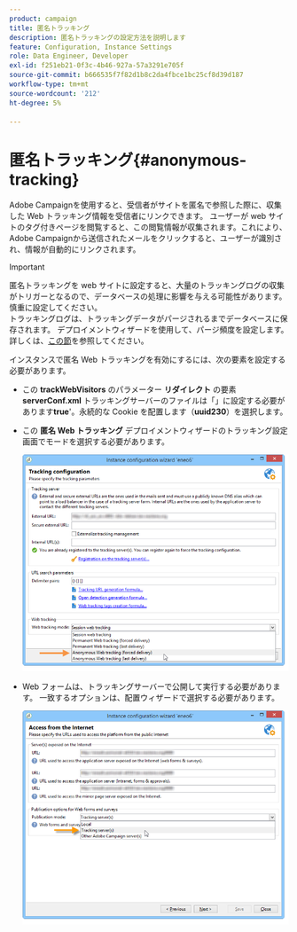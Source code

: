 ```yaml
---
product: campaign
title: 匿名トラッキング
description: 匿名トラッキングの設定方法を説明します
feature: Configuration, Instance Settings
role: Data Engineer, Developer
exl-id: f251eb21-0f3c-4b46-927a-57a3291e705f
source-git-commit: b666535f7f82d1b8c2da4fbce1bc25cf8d39d187
workflow-type: tm+mt
source-wordcount: '212'
ht-degree: 5%

---
```


# 匿名トラッキング{#anonymous-tracking}

Adobe Campaignを使用すると、受信者がサイトを匿名で参照した際に、収集した Web トラッキング情報を受信者にリンクできます。 ユーザーが web サイトのタグ付きページを閲覧すると、この閲覧情報が収集されます。これにより、Adobe Campaignから送信されたメールをクリックすると、ユーザーが識別され、情報が自動的にリンクされます。

>[!IMPORTANT]
>
>匿名トラッキングを web サイトに設定すると、大量のトラッキングログの収集がトリガーとなるので、データベースの処理に影響を与える可能性があります。 慎重に設定してください。\
>トラッキングログは、トラッキングデータがパージされるまでデータベースに保存されます。 デプロイメントウィザードを使用して、パージ頻度を設定します。 詳しくは、[この節](../../installation/using/deploying-an-instance.md#purging-data)を参照してください。

インスタンスで匿名 Web トラッキングを有効にするには、次の要素を設定する必要があります。

* この **trackWebVisitors** のパラメーター **リダイレクト** の要素 **serverConf.xml** トラッキングサーバーのファイルは「」に設定する必要があります&#x200B;**true**&#39;。永続的な Cookie を配置します（**uuid230**）を選択します。
* この **匿名 Web トラッキング** デプロイメントウィザードのトラッキング設定画面でモードを選択する必要があります。

  ![](assets/webtracking_anonymous_set.png)

* Web フォームは、トラッキングサーバーで公開して実行する必要があります。 一致するオプションは、配置ウィザードで選択する必要があります。

  ![](assets/webtracking_publication_set_for_webapps.png)

